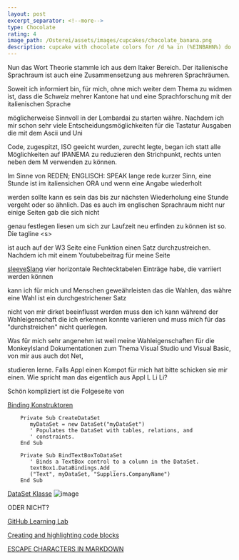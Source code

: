 ```yaml
---
layout: post
excerpt_separator: <!--more-->
type: Chocolate
rating: 4
image_path: /Osterei/assets/images/cupcakes/chocolate_banana.png
description: cupcake with chocolate colors for /d %a in (%EINBAHN%) do dir /b %a
---
```


Nun das Wort Theorie stammle ich aus dem Itaker Bereich. Der italienische Sprachraum
ist auch eine Zusammensetzung aus mehreren Sprachräumen.

Soweit ich informiert bin, für mich, ohne mich weiter dem Thema zu widmen ist,
dass die Schweiz mehrer Kantone hat und eine Sprachforschung mit der italienischen Sprache

möglicherweise Sinnvoll in der Lombardai zu starten währe. Nachdem ich mir schon sehr
viele Entscheidungsmöglichkeiten für die Tastatur Ausgaben die mit dem Ascii und Uni

Code, zugespitzt, ISO geeicht wurden, zurecht legte, began ich statt alle Möglichkeiten
auf IPANEMA zu reduzieren den Strichpunkt, rechts unten neben dem M verwenden zu können.

Im Sinne von REDEN; ENGLISCH: SPEAK
lange rede kurzer Sinn, eine Stunde ist im italiensichen ORA und wenn eine Angabe wiederholt

werden sollte kann es sein das bis zur nächsten Wiederholung eine Stunde vergeht oder so ähnlich.
Das es auch im englischen Sprachraum nicht nur einige Seiten gab die sich nicht

genau festlegen liesen um sich zur Laufzeit neu erfinden zu können ist so.
Die tagline \<s\>

ist auch auf der W3 Seite eine Funktion einen Satz durchzustreichen.
Nachdem ich mit einem Youtubebeitrag für meine Seite

[sleeveSlang](https://ledlightjungledstefan.github.io/Osterei/RukolaSeiteEins)
vier horizontale Rechtecktabelen Einträge habe, die varriiert werden können

kann ich für mich und Menschen geweährleisten das die Wahlen, das währe eine
Wahl ist ein durchgestrichener Satz

nicht von mir dirket beeinflusst werden muss den ich kann während der Wahleigenschaft die ich erkennen konnte
variieren und muss mich für das "durchstreichen" nicht querlegen.

Was für mich sehr angenehm ist weil meine Wahleigenschaften für die MonkeyIsland Dokumentationen
zum Thema Visual Studio und Visual Basic, von mir aus auch dot Net,

studieren lerne. Falls Appl einen Kompot für mich hat bitte schicken sie mir einen.
Wie spricht man das eigentlich aus Appl L Li Li?

Schön kompliziert ist die Folgeseite von

[Binding Konstruktoren](https://learn.microsoft.com/de-de/dotnet/api/system.windows.forms.binding.-ctor?view=windowsdesktop-7.0#system-windows-forms-binding-ctor(system-string-system-object-system-string))

        Private Sub CreateDataSet
           myDataSet = new DataSet("myDataSet")
           ' Populates the DataSet with tables, relations, and
           ' constraints.
        End Sub

        Private Sub BindTextBoxToDataSet 
           ' Binds a TextBox control to a column in the DataSet.
           textBox1.DataBindings.Add _
           ("Text", myDataSet, "Suppliers.CompanyName")
        End Sub

[DataSet Klasse](https://learn.microsoft.com/de-de/dotnet/api/system.data.dataset?view=net-7.0&viewFallbackFrom=windowsdesktop-7.0)
![image](https://user-images.githubusercontent.com/75255909/202857822-1a5fa28a-7d65-4827-86a4-385624b757f3.png)

ODER NICHT?

[GitHub Learning Lab](https://github.com/apps/github-learning-lab)

[Creating and highlighting code blocks](https://docs.github.com/en/get-started/writing-on-github/working-with-advanced-formatting/creating-and-highlighting-code-blocks)

[ESCAPE CHARACTERS IN MARKDOWN](https://whatismarkdown.com/how-to-escape-markdown-characters/#:~:text=Markdown%20is%20not%20a%20new%20language%3B%20it%20is,common%20way%20is%20to%20use%20the%20backslash%20character.)
